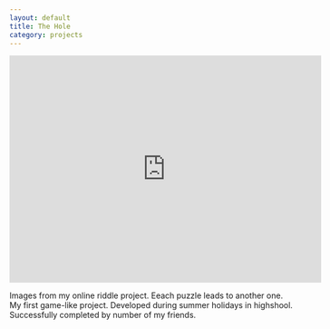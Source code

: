 ```yaml
---
layout: default
title: The Hole
category: projects
---
```

<iframe src="http://albumizr.com/a/Stfz" scrolling="no" frameborder="0" allowfullscreen width="550" height="400"></iframe>

Images from my online riddle project. Eeach puzzle leads to another one.
My first game-like project. Developed during summer holidays in highshool.
Successfully completed by number of my friends.
